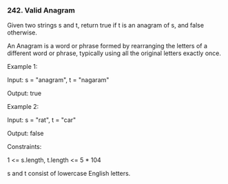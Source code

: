 <h3>242. Valid Anagram</h3>

Given two strings s and t, return true if t is an anagram of s, and false otherwise.

An Anagram is a word or phrase formed by rearranging the letters of a different word or phrase, typically using all the original letters exactly once.

 

Example 1:

Input: s = "anagram", t = "nagaram"

Output: true

Example 2:

Input: s = "rat", t = "car"

Output: false
 

Constraints:

1 <= s.length, t.length <= 5 * 104

s and t consist of lowercase English letters.